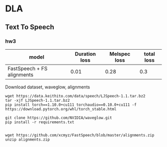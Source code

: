 # DLA
## Text To Speech
### hw3

| model  | Duration loss| Melspec loss| total loss |
| ------ | ------- | ---- | --- |
|FastSpeech + FS alignments| 0.01 | 0.28 | 0.3|


Download dataset, waveglow, alignments
```
wget https://data.keithito.com/data/speech/LJSpeech-1.1.tar.bz2
tar -xjf LJSpeech-1.1.tar.bz2
pip install torch==1.10.0+cu111 torchaudio==0.10.0+cu111 -f https://download.pytorch.org/whl/torch_stable.html

git clone https://github.com/NVIDIA/waveglow.git
pip install -r requirements.txt


wget https://github.com/xcmyz/FastSpeech/blob/master/alignments.zip
unzip alignments.zip
```